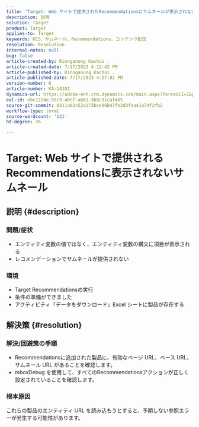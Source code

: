 ```yaml
---
title: 'Target: Web サイトで提供されたRecommendationsにサムネールが表示されない'
description: 説明
solution: Target
product: Target
applies-to: Target
keywords: KCS、サムネール、Recommendations、コンテンツ配信
resolution: Resolution
internal-notes: null
bug: false
article-created-by: Rinnganung Kachui .
article-created-date: 7/17/2023 4:12:42 PM
article-published-by: Rinnganung Kachui .
article-published-date: 7/17/2023 4:27:02 PM
version-number: 6
article-number: KA-14101
dynamics-url: https://adobe-ent.crm.dynamics.com/main.aspx?forceUCI=1&pagetype=entityrecord&etn=knowledgearticle&id=80efc5c0-bc24-ee11-9cbe-6045bd006268
exl-id: ebc1224e-59c9-40cf-ab61-3b8c31caf465
source-git-commit: 0311a02c52a273bce96b47fe2d3fea41a74f2fb2
workflow-type: tm+mt
source-wordcount: '121'
ht-degree: 3%

---
```


# Target: Web サイトで提供されるRecommendationsに表示されないサムネール

## 説明 {#description}




### 問題/症状



- エンティティ変数の値ではなく、エンティティ変数の構文に項目が表示される
- レコメンデーションでサムネールが提供されない




### 環境



- Target Recommendationsの実行
- 条件の準備ができました
- アクティビティ「データをダウンロード」Excel シートに製品が存在する



## 解決策 {#resolution}




### 解決/回避策の手順



- Recommendationsに追加された製品に、有効なページ URL、ベース URL、サムネール URL があることを確認します。
- mboxDebug を使用して、すべてのRecommendationsアクションが正しく設定されていることを確認します。




### 根本原因



これらの製品のエンティティ URL を読み込もうとすると、予期しない参照エラーが発生する可能性があります。
